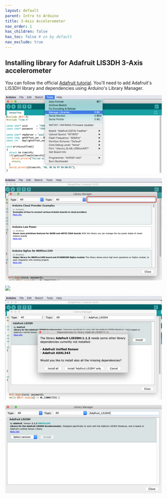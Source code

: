 ```yaml
---
layout: default
parent: Intro to Arduino
title: 3-Axis Accelerometer
nav_order: 1
has_children: false
has_toc: false # on by default
nav_exclude: true
---
```


## Installing library for Adafruit LIS3DH 3-Axis accelerometer
You can follow the official [Adafruit tutorial](https://learn.adafruit.com/adafruit-lis3dh-triple-axis-accelerometer-breakout). You'll need to add Adafruit's LIS3DH library and dependencies using Arduino's Library Manager.

![](assets/images/ArduinoIDE_LibraryManager.png)

![](assets/images/ArduinoIDE_LibraryManagerFieldHighlighted.png)

![](assets/images/ArduinoIDE_LibraryManager_AdafruitLIS3DH.png)

![](assets/images/ArduinoIDE_LibraryManager_InstallAllLIS3DHDependencies.png)

![](assets/images/ArduinoIDE_LibraryManager_ShowingAdafruitLIS3DHLibInstalled.png)